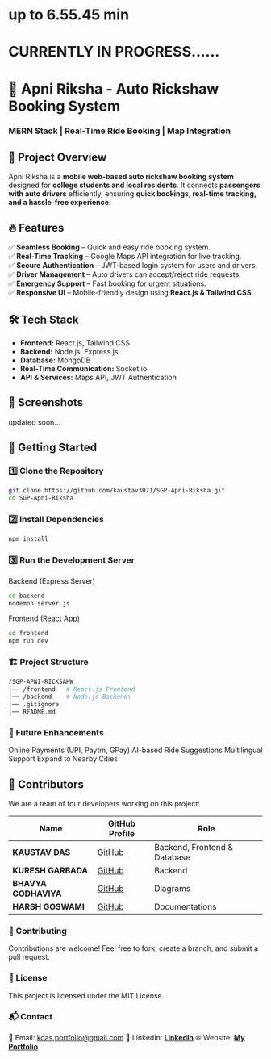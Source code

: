 # up to 6.55.45 min
# CURRENTLY IN PROGRESS......
# 🚖 Apni Riksha - Auto Rickshaw Booking System

### **MERN Stack | Real-Time Ride Booking | Map Integration**

## 📌 Project Overview
Apni Riksha is a **mobile web-based auto rickshaw booking system** designed for **college students and local residents**. It connects **passengers with auto drivers** efficiently, ensuring **quick bookings, real-time tracking, and a hassle-free experience**.

## 🔥 Features  
✅ **Seamless Booking** – Quick and easy ride booking system.  
✅ **Real-Time Tracking** – Google Maps API integration for live tracking.  
✅ **Secure Authentication** – JWT-based login system for users and drivers.  
✅ **Driver Management** – Auto drivers can accept/reject ride requests.  
✅ **Emergency Support** – Fast booking for urgent situations.  
✅ **Responsive UI** – Mobile-friendly design using **React.js & Tailwind CSS**.  

## 🛠️ Tech Stack  
- **Frontend:** React.js, Tailwind CSS  
- **Backend:** Node.js, Express.js  
- **Database:** MongoDB  
- **Real-Time Communication:** Socket.io  
- **API & Services:** Maps API, JWT Authentication  

## 📸 Screenshots  
updated soon...

## 🚀 Getting Started  

### **1️⃣ Clone the Repository**
```bash
git clone https://github.com/kaustav3071/SGP-Apni-Riksha.git
cd SGP-Apni-Riksha
```
### **2️⃣ Install Dependencies**
```bash
npm install
```
### **3️⃣ Run the Development Server**
Backend (Express Server)
```bash
cd backend
nodemon server.js
```
Frontend (React App)
```bash
cd frontend
npm run dev
```
### **🏗️ Project Structure**
```bash
/SGP-APNI-RICKSAHW
│── /frontend   # React.js Frontend
│── /backend    # Node.js Backend\
│── .gitignore
│── README.md
```
### **📌 Future Enhancements**
Online Payments (UPI, Paytm, GPay)
AI-based Ride Suggestions
Multilingual Support
Expand to Nearby Cities

## 👥 Contributors  
We are a team of four developers working on this project:  

| Name                | GitHub Profile                               | Role                         |
|---------------------|----------------------------------------------|------------------------------|
| **KAUSTAV DAS**     | [GitHub](https://github.com/kaustav3071)     | Backend, Frontend & Database |
| **KURESH GARBADA**  | [GitHub](https://github.com/Kuresh-G)        | Backend                      |
| **BHAVYA GODHAVIYA**| [GitHub](https://github.com/Bhavya-Godhaviya)| Diagrams                     |
| **HARSH GOSWAMI**   | [GitHub](https://github.com/Harshgoswamigiri)| Documentations               |


### **🤝 Contributing**
Contributions are welcome! Feel free to fork, create a branch, and submit a pull request.

### **📜 License**
This project is licensed under the MIT License.

### **📬 Contact**
📧 Email: kdas.portfolio@gmail.com
🔗 LinkedIn: [**Linkedln**](https://www.linkedin.com/in/kaustavdas1703/)
🌐 Website: [**My Portfolio**](https://kaustavdas.up.railway.app/)

